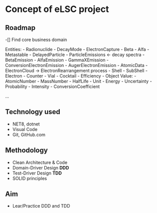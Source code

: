 # Concept of eLSC project

## Roadmap

-[] Find core business domain

Entities:
    - Radionuclide
    - DecayMode
      - ElectronCapture
      - Beta
      - Alfa
      - Metastable - DelayedParticle
    - ParticleEmissions <- decay spectra
      - BetaEmission
      - AlfaEmission
      - GammaXEmission
      - ConversionElectronEmission
      - AugerElectronEmission
    - AtomicData
    - ElectronCloud -> ElectronRearrangement process
      - Shell
      - SubShell
        - Electron
    - Counter
    - Vial
    - Cocktail
    - Efficiency
    - 
Object Value:
    - AtomicNumber
    - MassNumber
    - HalfLife
    - Unit
    - Energy
    - Uncertainty
    - Probability
    - Intensity
    - ConversionCoefficient

...

## Technology used

- NET8, dotnet
- Visual Code
- Git, GitHub.com

## Methodology

- Clean Architecture & Code
- Domain-Driver Design **DDD**
- Test-Driver Design **TDD**
- SOLID principles

## Aim

- Lear/Practice DDD and TDD